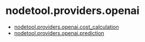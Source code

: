 # nodetool.providers.openai

- [nodetool.providers.openai.cost_calculation](openai/cost_calculation.md)
- [nodetool.providers.openai.prediction](openai/prediction.md)
